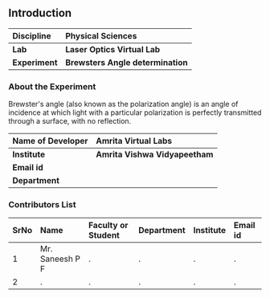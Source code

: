 ## Introduction


<b>Discipline | <b> Physical Sciences
:--|:--|
<b> Lab | <b> Laser Optics Virtual Lab
<b> Experiment|     <b> Brewsters Angle determination

### About the Experiment 

Brewster's angle (also known as the polarization angle) is an angle of incidence at which light with a particular polarization is perfectly transmitted through a surface, with no reflection.

<b>Name of Developer | <b> Amrita Virtual Labs
:--|:--|
<b> Institute | <b>  Amrita Vishwa Vidyapeetham
<b> Email id|     <b>  
<b> Department |  

### Contributors List

SrNo | Name | Faculty or Student | Department| Institute | Email id
:--|:--|:--|:--|:--|:--|
1 | Mr. Saneesh P F | . | . | . | .
2 | . | . | . | . | .
